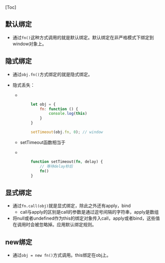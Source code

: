 [Toc]



## 默认绑定

- 通过`fn()`这种方式调用的就是默认绑定。默认绑定在非严格模式下绑定到window对象上。

## 隐式绑定

- 通过`obj.fn()`方式绑定的就是隐式绑定。

- 隐式丢失：

  - 

    ```javascript
            let obj = {
                fn: function () {
                    console.log(this)
                }
            }
    
            setTimeout(obj.fn, 0); // window
    ```

  - setTimeout函数相当于

  - 

    ```php
            function setTimeout(fn, delay) {
                // 等待delay秒后
                fn()
            }
    ```

## 显式绑定

- 通过`fn.call(obj)`就是显式绑定，除此之外还有apply，bind
  - call与apply的区别是call的参数是通过逗号间隔的字符串，apply是数组
- 将null或者undefined作为this的绑定对象传入call，apply或者bind，这些值在调用时会被忽略掉。应用默认绑定规则。

## new绑定

- 通过`obj = new fn()`方式调用。this绑定在obj上。

